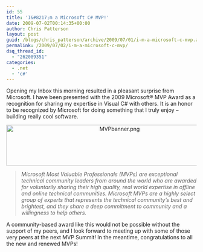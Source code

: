```yaml
---
id: 55
title: 'I&#8217;m a Microsoft C# MVP!'
date: 2009-07-02T00:14:35+00:00
author: Chris Patterson
layout: post
guid: /blogs/chris_patterson/archive/2009/07/01/i-m-a-microsoft-c-mvp.aspx
permalink: /2009/07/02/i-m-a-microsoft-c-mvp/
dsq_thread_id:
  - "262089351"
categories:
  - .net
  - 'c#'
---
```

Opening my Inbox this morning resulted in a pleasant surprise from Microsoft. I have been presented with the 2009 Microsoft&reg; MVP Award as a recognition for sharing my expertise in Visual C# with others. It is an honor to be recognized by Microsoft for doing something that I truly enjoy &#8211; building really cool software.

<div style="text-align:center">
  <img src="http://blog.phatboyg.com/wp-content/uploads/2009/07/mvpbanner.png" alt="MVPbanner.png" border="0" width="584" height="108" />
</div>

<p style="text-align:center">
  <blockquote>
    <em>Microsoft Most Valuable Professionals (MVPs) are exceptional technical community leaders from around the world who are awarded for voluntarily sharing their high quality, real world expertise in offline and online technical communities. Microsoft MVPs are a highly select group of experts that represents the technical community&#8217;s best and brightest, and they share a deep commitment to community and a willingness to help others.</em></p>
  </blockquote>
  
  <p>
    A community-based award like this would not be possible without the support of my peers, and I look forward to meeting up with some of those very peers at the next MVP Summit! In the meantime, congratulations to all the new and renewed MVPs!
  </p>